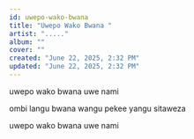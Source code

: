 ```yaml
---
id: uwepo-wako-bwana
title: "Uwepo Wako Bwana "
artist: "....."
album: ""
cover: ""
created: "June 22, 2025, 2:32 PM"
updated: "June 22, 2025, 2:32 PM"
---
```


uwepo wako bwana uwe nami 

ombi langu bwana wangu pekee yangu sitaweza

 uwepo wako bwana uwe nami